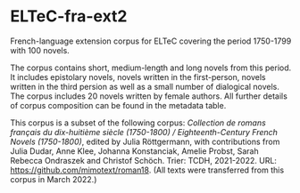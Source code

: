 # ELTeC-fra-ext2

French-language extension corpus for ELTeC covering the period 1750-1799 with 100 novels. 

The corpus contains short, medium-length and long novels from this period. It includes epistolary novels, novels written in the first-person, novels written in the third persion as well as a small number of dialogical novels. The corpus includes 20 novels written by female authors. All further details of corpus composition can be found in the metadata table. 

This corpus is a subset of the following corpus: _Collection de romans français du dix-huitième siècle (1750-1800) / Eighteenth-Century French Novels (1750-1800)_, edited by Julia Röttgermann, with contributions from Julia Dudar, Anne Klee, Johanna Konstanciak, Amelie Probst, Sarah Rebecca Ondraszek and Christof Schöch. Trier: TCDH, 2021-2022. URL: https://github.com/mimotext/roman18. (All texts were transferred from this corpus in March 2022.) 
